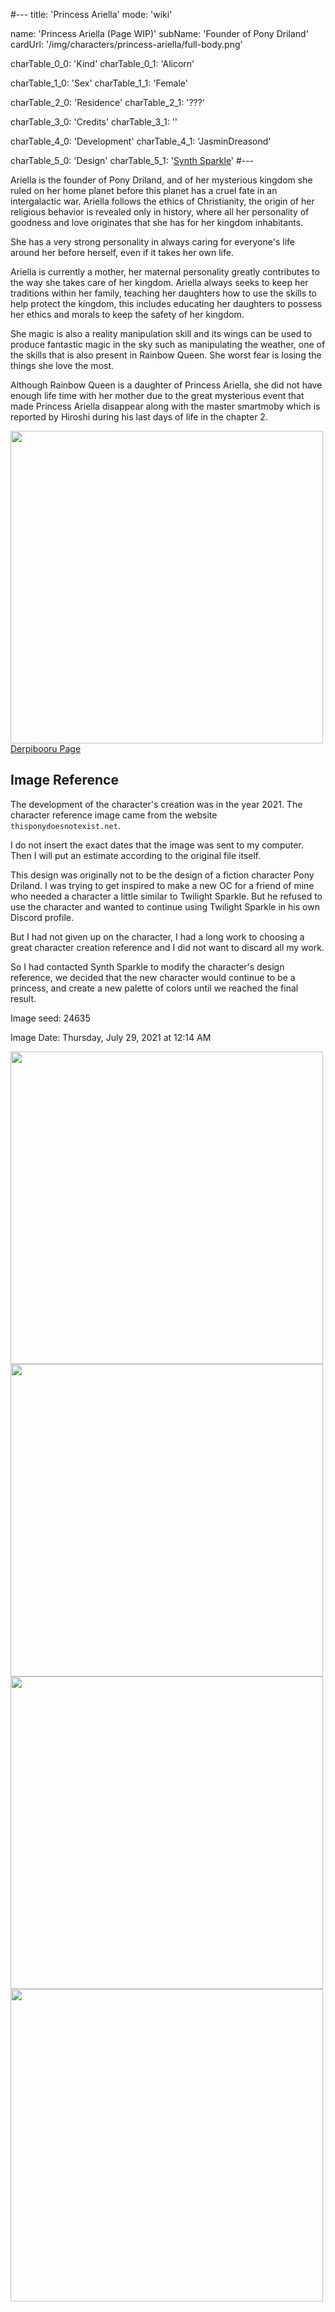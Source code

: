 #---
title: 'Princess Ariella'
mode: 'wiki'

name: 'Princess Ariella (Page WIP)'
subName: 'Founder of Pony Driland'
cardUrl: '/img/characters/princess-ariella/full-body.png'

charTable_0_0: 'Kind'
charTable_0_1: 'Alicorn'

charTable_1_0: 'Sex'
charTable_1_1: 'Female'

charTable_2_0: 'Residence'
charTable_2_1: '???'

charTable_3_0: 'Credits'
charTable_3_1: ''

charTable_4_0: 'Development'
charTable_4_1: 'JasminDreasond'

charTable_5_0: 'Design'
charTable_5_1: '[Synth Sparkle](https://derpibooru.org/tags/artist-colon-synthsparkle)'
#---

Ariella is the founder of Pony Driland, and of her mysterious kingdom she ruled on her home planet before this planet has a cruel fate in an intergalactic war. Ariella follows the ethics of Christianity, the origin of her religious behavior is revealed only in history, where all her personality of goodness and love originates that she has for her kingdom inhabitants.

She has a very strong personality in always caring for everyone's life around her before herself, even if it takes her own life.

Ariella is currently a mother, her maternal personality greatly contributes to the way she takes care of her kingdom. Ariella always seeks to keep her traditions within her family, teaching her daughters how to use the skills to help protect the kingdom, this includes educating her daughters to possess her ethics and morals to keep the safety of her kingdom.

She magic is also a reality manipulation skill and its wings can be used to produce fantastic magic in the sky such as manipulating the weather, one of the skills that is also present in Rainbow Queen. She worst fear is losing the things she love the most.

Although Rainbow Queen is a daughter of Princess Ariella, she did not have enough life time with her mother due to the great mysterious event that made Princess Ariella disappear along with the master smartmoby which is reported by Hiroshi during his last days of life in the chapter 2.

<img src="/img/characters/princess-ariella/ref.png" height="500">
<a href="https://derpibooru.org/images/2682038" target="_blank">Derpibooru Page</a>

## Image Reference

The development of the character's creation was in the year 2021. The character reference image came from the website `thisponydoesnotexist.net`.

I do not insert the exact dates that the image was sent to my computer. Then I will put an estimate according to the original file itself.

This design was originally not to be the design of a fiction character Pony Driland. I was trying to get inspired to make a new OC for a friend of mine who needed a character a little similar to Twilight Sparkle.
But he refused to use the character and wanted to continue using Twilight Sparkle in his own Discord profile.

But I had not given up on the character, I had a long work to choosing a great character creation reference and I did not want to discard all my work.

So I had contacted Synth Sparkle to modify the character's design reference, we decided that the new character would continue to be a princess, and create a new palette of colors until we reached the final result.

Image seed: 24635

Image Date: Thursday, July 29, 2021 at 12:14 AM

<img src="/img/demo/princess-ariella/seed24635.jpg" height="500">

<img src="/img/demo/princess-ariella/new-pony.jpg" height="500">

<img src="/img/demo/princess-ariella/new-pony3.jpg" height="500">

<img src="/img/demo/princess-ariella/cores.png" height="500">